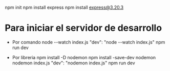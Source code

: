 npm init
npm install express
npm install express@3.20.3

# Para iniciar el servidor de desarrollo

- Por comando
  node --watch index.js
  "dev": "node --watch index.js"
  npm run dev

- Por libreria
  npm install -D nodemon
  npm install -save-dev nodemon
  nodemon index.js
  "dev": "nodemon index.js"
  npm run dev
